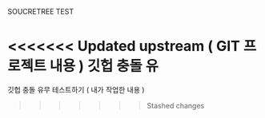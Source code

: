 SOUCRETREE TEST

<<<<<<< Updated upstream ( GIT 프로젝트 내용 )
깃헙 충돌 유
=======
깃헙 충돌 유무 테스트하기 ( 내가 작업한 내용 )
>>>>>>> Stashed changes
